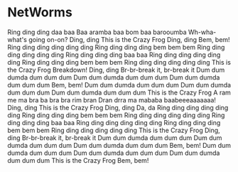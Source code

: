 # NetWorms

Ring ding ding daa baa
Baa aramba baa bom baa barooumba
Wh-wha-what's going on-on?
Ding, ding
This is the Crazy Frog
Ding, ding
Bem, bem!
Ring ding ding ding ding ding
Ring ding ding ding bem bem bem
Ring ding ding ding ding ding
Ring ding ding ding baa baa
Ring ding ding ding ding ding
Ring ding ding ding bem bem bem
Ring ding ding ding ding ding
This is the Crazy Frog
Breakdown!
Ding, ding
Br-br-break it, br-break it
Dum dum dumda dum dum dum
Dum dum dumda dum dum dum
Dum dum dumda dum dum dum
Bem, bem!
Dum dum dumda dum dum dum
Dum dum dumda dum dum dum
Dum dum dumda dum dum dum
This is the Crazy Frog
A ram me ma bra ba bra bra rim bran
Dran drra ma mababa baabeeeaaaaaaa!
Ding, ding
This is the Crazy Frog
Ding, ding
Da, da
Ring ding ding ding ding ding
Ring ding ding ding bem bem bem
Ring ding ding ding ding ding
Ring ding ding ding baa baa
Ring ding ding ding ding ding
Ring ding ding ding bem bem bem
Ring ding ding ding ding ding
This is the Crazy Frog
Ding, ding
Br-br-break it, br-break it
Dum dum dumda dum dum dum
Dum dum dumda dum dum dum
Dum dum dumda dum dum dum
Bem, bem!
Dum dum dumda dum dum dum
Dum dum dumda dum dum dum
Dum dum dumda dum dum dum
This is the Crazy Frog
Bem, bem!
